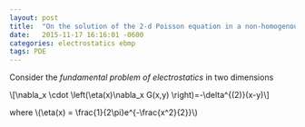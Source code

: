 ```yaml
---
layout: post
title:  "On the solution of the 2-d Poisson equation in a non-homogenous medium"
date:   2015-11-17 16:16:01 -0600
categories: electrostatics ebmp
tags: PDE
---
```



Consider the _fundamental problem of electrostatics_ in two dimensions

\\[\nabla_x \cdot \left(\eta(x)\nabla_x G(x,y) \right)=-\delta^{(2)}(x-y)\\]

where \\(\eta(x) = \frac{1}{2\pi}e^{-\frac{x^2}{2}}\\)